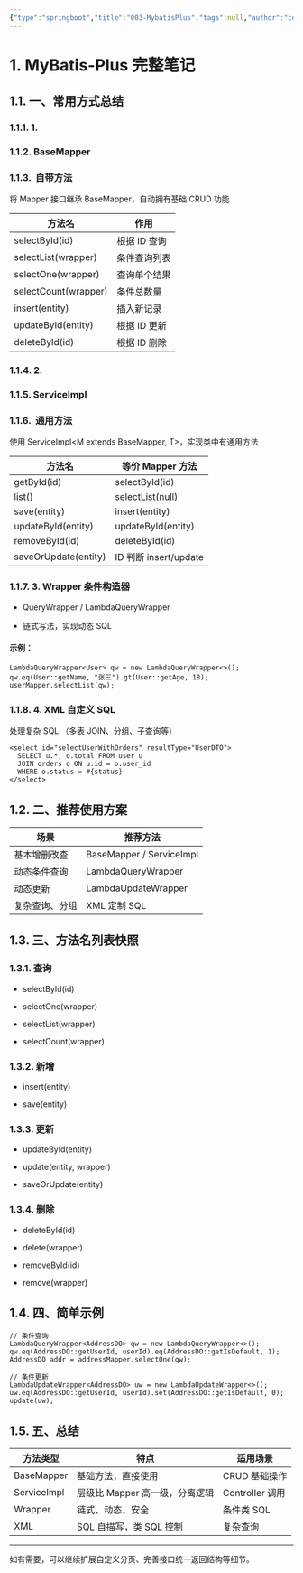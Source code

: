 ```yaml
---
{"type":"springboot","title":"003-MybatisPlus","tags":null,"author":"codertoro","establish":"2025-07-02","update":"2025/07/02 23:16","dg-publish":true,"permalink":"/Projects/12-SpringBoot/003-MybatisPlus/","dgPassFrontmatter":true,"created":"2025-07-02T21:05:25.636+08:00","updated":"2025-07-23T14:15:28.900+08:00"}
---
```


# 1. **MyBatis-Plus 完整笔记**

  

## 1.1. **一、常用方式总结**

  

### 1.1.1. **1.** 

### 1.1.2. **BaseMapper<T>**

### 1.1.3.  **自带方法**

  

将 Mapper 接口继承 BaseMapper<T>，自动拥有基础 CRUD 功能

|**方法名**|**作用**|
|---|---|
|selectById(id)|根据 ID 查询|
|selectList(wrapper)|条件查询列表|
|selectOne(wrapper)|查询单个结果|
|selectCount(wrapper)|条件总数量|
|insert(entity)|插入新记录|
|updateById(entity)|根据 ID 更新|
|deleteById(id)|根据 ID 删除|

### 1.1.4. **2.** 

### 1.1.5. **ServiceImpl**

### 1.1.6.  **通用方法**

  

使用 ServiceImpl<M extends BaseMapper<T>, T>，实现类中有通用方法

|**方法名**|**等价 Mapper 方法**|
|---|---|
|getById(id)|selectById(id)|
|list()|selectList(null)|
|save(entity)|insert(entity)|
|updateById(entity)|updateById(entity)|
|removeById(id)|deleteById(id)|
|saveOrUpdate(entity)|ID 判断 insert/update|

### 1.1.7. **3. Wrapper 条件构造器**

- QueryWrapper<T> / LambdaQueryWrapper<T>
    
- 链式写法，实现动态 SQL
    

  

#### **示例：**

```
LambdaQueryWrapper<User> qw = new LambdaQueryWrapper<>();
qw.eq(User::getName, "张三").gt(User::getAge, 18);
userMapper.selectList(qw);
```

### 1.1.8. **4. XML 自定义 SQL**

  

处理复杂 SQL （多表 JOIN、分组、子查询等）

```
<select id="selectUserWithOrders" resultType="UserDTO">
  SELECT u.*, o.total FROM user u
  JOIN orders o ON u.id = o.user_id
  WHERE o.status = #{status}
</select>
```

## 1.2. **二、推荐使用方案**

|**场景**|**推荐方法**|
|---|---|
|基本增删改查|BaseMapper / ServiceImpl|
|动态条件查询|LambdaQueryWrapper|
|动态更新|LambdaUpdateWrapper|
|复杂查询、分组|XML 定制 SQL|

## 1.3. **三、方法名列表快照**

  

### 1.3.1. **查询**

- selectById(id)
    
- selectOne(wrapper)
    
- selectList(wrapper)
    
- selectCount(wrapper)
    

  

### 1.3.2. **新增**

- insert(entity)
    
- save(entity)
    

  

### 1.3.3. **更新**

- updateById(entity)
    
- update(entity, wrapper)
    
- saveOrUpdate(entity)
    

  

### 1.3.4. **删除**

- deleteById(id)
    
- delete(wrapper)
    
- removeById(id)
    
- remove(wrapper)
    

  

## 1.4. **四、简单示例**

```
// 条件查询
LambdaQueryWrapper<AddressDO> qw = new LambdaQueryWrapper<>();
qw.eq(AddressDO::getUserId, userId).eq(AddressDO::getIsDefault, 1);
AddressDO addr = addressMapper.selectOne(qw);

// 条件更新
LambdaUpdateWrapper<AddressDO> uw = new LambdaUpdateWrapper<>();
uw.eq(AddressDO::getUserId, userId).set(AddressDO::getIsDefault, 0);
update(uw);
```

## 1.5. **五、总结**

|**方法类型**|**特点**|**适用场景**|
|---|---|---|
|BaseMapper|基础方法，直接使用|CRUD 基础操作|
|ServiceImpl|层级比 Mapper 高一级，分离逻辑|Controller 调用|
|Wrapper|链式、动态、安全|条件类 SQL|
|XML|SQL 自描写，类 SQL 控制|复杂查询|

---

如有需要，可以继续扩展自定义分页、完善接口统一返回结构等细节。
